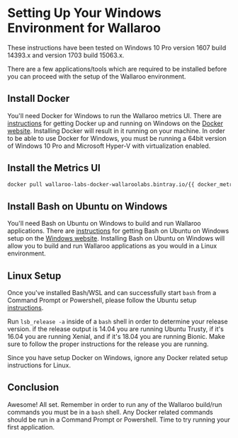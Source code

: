 # Setting Up Your Windows Environment for Wallaroo

These instructions have been tested on Windows 10 Pro version 1607 build 14393.x and version 1703 build 15063.x.

There are a few applications/tools which are required to be installed before you can proceed with the setup of the Wallaroo environment.

## Install Docker

You'll need Docker for Windows to run the Wallaroo metrics UI. There are [instructions](https://docs.docker.com/docker-for-windows/install/) for getting Docker up and running on Windows on the [Docker website](https://docs.docker.com/docker-for-windows/). Installing Docker will result in it running on your machine. In order to be able to use Docker for Windows, you must be running a 64bit version of Windows 10 Pro and Microsoft Hyper-V with virtualization enabled.

## Install the Metrics UI

```bash
docker pull wallaroo-labs-docker-wallaroolabs.bintray.io/{{ docker_metrics_ui_url }}
```

## Install Bash on Ubuntu on Windows

You'll need Bash on Ubuntu on Windows to build and run Wallaroo applications. There are [instructions](https://msdn.microsoft.com/en-us/commandline/wsl/install_guide) for getting Bash on Ubuntu on Windows setup on the [Windows website](https://msdn.microsoft.com/en-us/commandline/wsl/about). Installing Bash on Ubuntu on Windows will allow you to build and run Wallaroo applications as you would in a Linux environment.

## Linux Setup

Once you've installed Bash/WSL and can successfully start `bash` from a Command Prompt or Powershell, please follow the Ubuntu setup [instructions](linux-setup.md).

Run `lsb_release -a` inside of a `bash` shell in order to determine your release version. if the release output is 14.04 you are running Ubuntu Trusty, if it's 16.04 you are running Xenial, and if it's 18.04 you are running Bionic. Make sure to follow the proper instructions for the release you are running.

Since you have setup Docker on Windows, ignore any Docker related setup instructions for Linux.

## Conclusion

Awesome! All set. Remember in order to run any of the Wallaroo build/run commands you must be in a `bash` shell. Any Docker related commands should be run in a Command Prompt or Powershell. Time to try running your first application.
